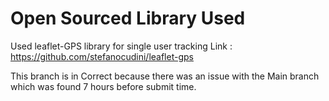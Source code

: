 # Open Sourced Library Used

Used leaflet-GPS library for single user tracking 
Link : https://github.com/stefanocudini/leaflet-gps

This branch is in Correct because there was an issue with the Main branch which was found 7 hours before submit time.